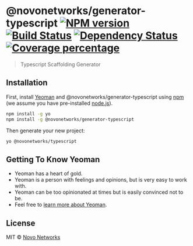 # @novonetworks/generator-typescript [![NPM version][npm-image]][npm-url] [![Build Status][travis-image]][travis-url] [![Dependency Status][daviddm-image]][daviddm-url] [![Coverage percentage][coveralls-image]][coveralls-url]
> Typescript Scaffolding Generator

## Installation

First, install [Yeoman](http://yeoman.io) and @novonetworks/generator-typescript using [npm](https://www.npmjs.com/) (we assume you have pre-installed [node.js](https://nodejs.org/)).

```bash
npm install -g yo
npm install -g @novonetworks/generator-typescript
```

Then generate your new project:

```bash
yo @novonetworks/typescript
```

## Getting To Know Yeoman

 * Yeoman has a heart of gold.
 * Yeoman is a person with feelings and opinions, but is very easy to work with.
 * Yeoman can be too opinionated at times but is easily convinced not to be.
 * Feel free to [learn more about Yeoman](http://yeoman.io/).

## License

MIT © [Novo Networks](http://www.novonetworks.com/)


[npm-image]: https://badge.fury.io/js/@novonetworks/generator-typescript.svg
[npm-url]: https://npmjs.org/package/@novonetworks/generator-typescript
[travis-image]: https://travis-ci.org/wickedev/@novonetworks/generator-typescript.svg?branch=master
[travis-url]: https://travis-ci.org/wickedev/@novonetworks/generator-typescript
[daviddm-image]: https://david-dm.org/wickedev/@novonetworks/generator-typescript.svg?theme=shields.io
[daviddm-url]: https://david-dm.org/wickedev/@novonetworks/generator-typescript
[coveralls-image]: https://coveralls.io/repos/wickedev/@novonetworks/generator-typescript/badge.svg
[coveralls-url]: https://coveralls.io/r/wickedev/@novonetworks/generator-typescript
